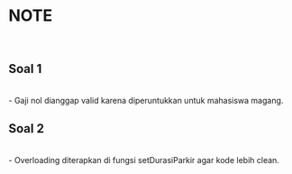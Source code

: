 <h1>NOTE</h1><br>
<h2>Soal 1</h2><br>
- Gaji nol dianggap valid karena diperuntukkan untuk mahasiswa magang.
<h2>Soal 2</h2><br>
- Overloading diterapkan di fungsi setDurasiParkir agar kode lebih clean.
